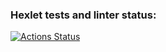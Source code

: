 ### Hexlet tests and linter status:
[![Actions Status](https://github.com/forestskysea/qa-engineer-project-85/actions/workflows/hexlet-check.yml/badge.svg)](https://github.com/forestskysea/qa-engineer-project-85/actions)